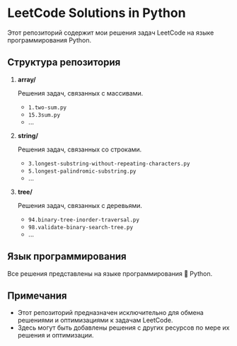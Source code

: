 # LeetCode Solutions in Python

Этот репозиторий содержит мои решения задач LeetCode на языке программирования Python.

## Структура репозитория

1. **array/**

    Решения задач, связанных с массивами.

    - `1.two-sum.py`
    - `15.3sum.py`
    - ...

2. **string/**

    Решения задач, связанных со строками.

    - `3.longest-substring-without-repeating-characters.py`
    - `5.longest-palindromic-substring.py`
    - ...

3. **tree/**

    Решения задач, связанных с деревьями.

    - `94.binary-tree-inorder-traversal.py`
    - `98.validate-binary-search-tree.py`
    - ...

## Язык программирования

Все решения представлены на языке программирования 🐍 Python.

## Примечания

- Этот репозиторий предназначен исключительно для обмена решениями и оптимизациями к задачам LeetCode.
- Здесь могут быть добавлены решения с других ресурсов по мере их решения и оптимизации.
